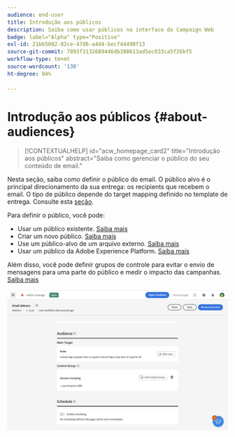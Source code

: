 ```yaml
---
audience: end-user
title: Introdução aos públicos
description: Saiba como usar públicos na interface do Campaign Web
badge: label="Alpha" type="Positive"
exl-id: 21bb5082-82ce-47d6-a4d4-becf44490f13
source-git-commit: 7893f3132689446db388613ad5ec033ca5f26bf5
workflow-type: tm+mt
source-wordcount: '138'
ht-degree: 94%

---
```



# Introdução aos públicos {#about-audiences}

>[!CONTEXTUALHELP]
>id="acw_homepage_card2"
>title="Introdução aos públicos"
>abstract="Saiba como gerenciar o público do seu conteúdo de email."

<!--
Audience only created for the delivery, not available later-->


<!--
Three ways:
* existing audience

Campaign or AEP Audiences

* create new on the fly

query like AEP segment builder (same component with campaign data)

* import from file

show use case with a new audience creation (or import from file?)

control groups like acc: exract, random, based on attribute
-->

Nesta seção, saiba como definir o público do email. O público alvo é o principal direcionamento da sua entrega: os recipients que recebem o email. O tipo de público depende do target mapping definido no template de entrega. Consulte esta [seção](../email/create-email.md).

Para definir o público, você pode:

* Usar um público existente. [Saiba mais](add-audience.md)
* Criar um novo público. [Saiba mais](segment-builder.md)
* Use um público-alvo de um arquivo externo. [Saiba mais](file-audience.md)
* Usar um público da Adobe Experience Platform. [Saiba mais](aep-audience.md)

Além disso, você pode definir grupos de controle para evitar o envio de mensagens para uma parte do público e medir o impacto das campanhas. [Saiba mais](control-group.md)

![](assets/about-audience.png)

